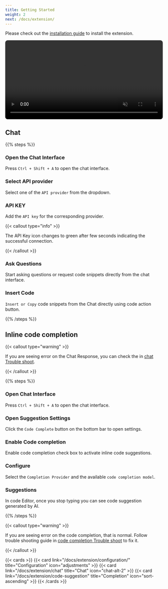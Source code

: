 ```yaml
---
title: Getting Started
weight: 2
next: /docs/extension/
---
```


Please check out the [installation guide](/docs/Installation) to install the extension.

<div class="hx-mt-6"></div>

<video width="100%" style="border-radius:8px; overflow:hidden"  autoplay loop muted>
  <source src="/images/install.mp4" type="video/mp4">
  Your browser does not support the video tag.
</video>

## Chat

{{% steps %}}

### Open the Chat Interface

Press `Ctrl + Shift + A` to open the chat interface.

### Select API provider

Select one of the `API provider` from the dropdown.

### API KEY

Add the `API key` for the corresponding provider.

{{< callout type="info" >}}

The API Key icon changes to green after few seconds indicating the successful connection.

{{< /callout >}}

### Ask Questions

Start asking questions or request code snippets directly from the chat interface.

### Insert Code

`Insert or Copy` code snippets from the Chat directly using code action button.

{{% /steps %}}

## Inline code completion

{{< callout type="warning" >}}

If you are seeing error on the Chat Response, you can check the in [chat Trouble shoot](/docs/guide/code-suggestion).

{{< /callout >}}

{{% steps %}}

### Open Chat Interface

Press `Ctrl + Shift + A` to open the chat interface.

### Open Suggestion Settings

Click the `Code Complete` button on the bottom bar to open settings.

### Enable Code completion

Enable code completion check box to activate inline code suggestions.

### Configure

Select the `Completion Provider` and the available `code completion model`.

### Suggestions

In code Editor, once you stop typing you can see code suggestion generated by AI.

{{% /steps %}}

{{< callout type="warning" >}}

If you are seeing error on the code completion, that is normal.
Follow trouble shooting guide in [code completion Trouble shoot](/docs/guide/code-sAPIuggestion) to fix it.

{{< /callout >}}

{{< cards >}}
  {{< card link="/docs/extension/configuration/" title="Configuration" icon="adjustments" >}}
  {{< card link="/docs/extension/chat" title="Chat" icon="chat-alt-2" >}}
  {{< card link="/docs/extension/code-suggestion" title="Completion" icon="sort-ascending" >}}
{{< /cards >}}
